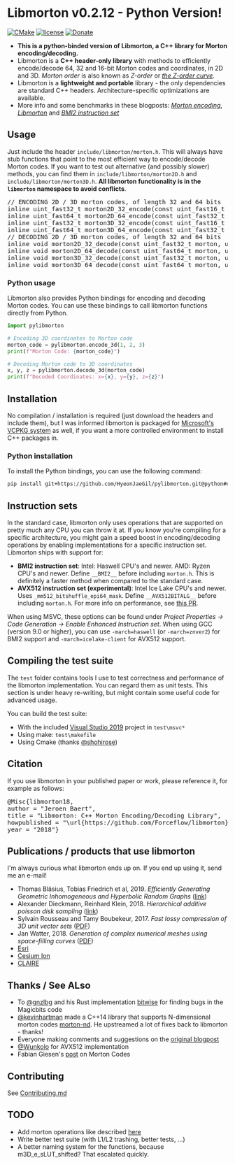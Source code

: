 # Libmorton v0.2.12 - Python Version!
[![CMake](https://github.com/Forceflow/libmorton/actions/workflows/cmake.yml/badge.svg)](https://github.com/Forceflow/libmorton/actions/workflows/cmake.yml) [![license](https://img.shields.io/github/license/mashape/apistatus.svg)](https://opensource.org/licenses/MIT) [![Donate](https://img.shields.io/badge/Donate-PayPal-green.svg)](https://www.paypal.me/forceflow)

 * **This is a python-binded version of Libmorton, a C++ library for Morton encoding/decoding.**
 * Libmorton is a **C++ header-only library** with methods to efficiently encode/decode 64, 32 and 16-bit Morton codes and coordinates, in 2D and 3D. *Morton order* is also known as *Z-order* or *[the Z-order curve](https://en.wikipedia.org/wiki/Z-order_curve)*.
 * Libmorton is a **lightweight and portable** library - the only dependencies are standard C++ headers. Architecture-specific optimizations are available.
 * More info and some benchmarks in these blogposts: [*Morton encoding*](http://www.forceflow.be/2013/10/07/morton-encodingdecoding-through-bit-interleaving-implementations/), [*Libmorton*](http://www.forceflow.be/2016/01/18/libmorton-a-library-for-morton-order-encoding-decoding/) and [*BMI2 instruction set*](http://www.forceflow.be/2016/11/25/using-the-bmi2-instruction-set-to-encode-decode-morton-codes/)

## Usage
Just include the header `include/libmorton/morton.h`. This will always have stub functions that point to the most efficient way to encode/decode Morton codes. If you want to test out alternative (and possibly slower) methods, you can find them in `include/libmorton/morton2D.h` and `include/libmorton/morton3D.h`. **All libmorton functionality is in the `libmorton` namespace to avoid conflicts**.

<pre>
// ENCODING 2D / 3D morton codes, of length 32 and 64 bits
inline uint_fast32_t morton2D_32_encode(const uint_fast16_t x, const uint_fast16_t y);
inline uint_fast64_t morton2D_64_encode(const uint_fast32_t x, const uint_fast32_t y);
inline uint_fast32_t morton3D_32_encode(const uint_fast16_t x, const uint_fast16_t y, const uint_fast16_t z);
inline uint_fast64_t morton3D_64_encode(const uint_fast32_t x, const uint_fast32_t y, const uint_fast32_t z);
// DECODING 2D / 3D morton codes, of length 32 and 64 bits
inline void morton2D_32_decode(const uint_fast32_t morton, uint_fast16_t& x, uint_fast16_t& y);
inline void morton2D_64_decode(const uint_fast64_t morton, uint_fast32_t& x, uint_fast32_t& y);
inline void morton3D_32_decode(const uint_fast32_t morton, uint_fast16_t& x, uint_fast16_t& y, uint_fast16_t& z);
inline void morton3D_64_decode(const uint_fast64_t morton, uint_fast32_t& x, uint_fast32_t& y, uint_fast32_t& z);
</pre>

### Python usage

Libmorton also provides Python bindings for encoding and decoding Morton codes. You can use these bindings to call libmorton functions directly from Python.

```python
import pylibmorton

# Encoding 3D coordinates to Morton code
morton_code = pylibmorton.encode_3d(1, 2, 3)
print(f"Morton Code: {morton_code}")

# Decoding Morton code to 3D coordinates
x, y, z = pylibmorton.decode_3d(morton_code)
print(f"Decoded Coordinates: x={x}, y={y}, z={z}")
```

## Installation
No compilation / installation is required (just download the headers and include them), but I was informed libmorton is packaged for [Microsoft's VCPKG system](https://github.com/Microsoft/vcpkg) as well, if you want a more controlled environment to install C++ packages in.

### Python installation
To install the Python bindings, you can use the following command:
```bash
pip install git+https://github.com/HyeonJaeGil/pylibmorton.git@python#egg=pylibmorton
```

## Instruction sets
In the standard case, libmorton only uses operations that are supported on pretty much any CPU you can throw it at. If you know you're compiling for a specific architecture, you might gain a speed boost in encoding/decoding operations by enabling implementations for a specific instruction set. Libmorton ships with support for:
 * **BMI2 instruction set**: Intel: Haswell CPU's and newer. AMD: Ryzen CPU's and newer. Define `__BMI2__` before including `morton.h`. This is definitely a faster method when compared to the standard case.
 * **AVX512 instruction set (experimental)**: Intel Ice Lake CPU's and newer. Uses `_mm512_bitshuffle_epi64_mask`. Define `__AVX512BITALG__` before including `morton.h`. For more info on performance, see [this PR](https://github.com/Forceflow/libmorton/pull/40).
 
When using MSVC, these options can be found under _Project Properties -> Code Generation -> Enable Enhanced Instruction set_.
When using GCC (version 9.0 or higher), you can use `-march=haswell` (or `-march=znver2`) for BMI2 support and `-march=icelake-client` for AVX512 support.

## Compiling the test suite
The `test` folder contains tools I use to test correctness and performance of the libmorton implementation. You can regard them as unit tests. This section is under heavy re-writing, but might contain some useful code for advanced usage. 

You can build the test suite:
 * With the included [Visual Studio 2019](https://visualstudio.microsoft.com/) project in `test\msvc*`
 * Using make: `test\makefile`
 * Using Cmake (thanks [@shohirose](https://github.com/shohirose))

## Citation
If you use libmorton in your published paper or work, please reference it, for example as follows:
<pre>
@Misc{libmorton18,
author = "Jeroen Baert",
title = "Libmorton: C++ Morton Encoding/Decoding Library",
howpublished = "\url{https://github.com/Forceflow/libmorton}",
year = "2018"}
</pre>
 
 ## Publications / products that use libmorton
 I'm always curious what libmorton ends up on. If you end up using it, send me an e-mail!
  * Thomas Bläsius, Tobias Friedrich et al, 2019. _Efficiently Generating Geometric Inhomogeneous and Hyperbolic Random Graphs_ ([link](https://arxiv.org/abs/1905.06706))
  * Alexander Dieckmann, Reinhard Klein, 2018. _Hierarchical additive poisson disk sampling_ ([link](https://dl.acm.org/citation.cfm?id=3307667))
  * Sylvain Rousseau and Tamy Boubekeur, 2017. _Fast lossy compression of 3D unit vector sets_ ([PDF](https://perso.telecom-paristech.fr/boubek/papers/UVC/UVC.pdf))
  * Jan Watter, 2018. _Generation of complex numerical meshes using space-filling curves_ ([PDF](http://www.cie.bgu.tum.de/publications/bachelorthesis/2018_Watter.pdf))
  * [Esri](https://www.esri.com/en-us/home)
  * [Cesium Ion](https://cesium.com/ion/opensource)
  * [CLAIRE](https://github.com/andreasmang/claire#clairedoc)
  
  ## Thanks / See ALso
 * To [@gnzlbg](https://github.com/gnzlbg) and his Rust implementation [bitwise](https://github.com/gnzlbg) for finding bugs in the Magicbits code 
 * [@kevinhartman](https://github.com/kevinhartman) made a C++14 library that supports N-dimensional morton codes [morton-nd](https://github.com/kevinhartman/morton-nd). He upstreamed a lot of fixes back to libmorton - thanks!
 * Everyone making comments and suggestions on the [original blogpost](http://www.forceflow.be/2013/10/07/morton-encodingdecoding-through-bit-interleaving-implementations/)
 * [@Wunkolo](https://github.com/Wunkolo) for AVX512 implementation
 * Fabian Giesen's [post](https://fgiesen.wordpress.com/2009/12/13/decoding-morton-codes/) on Morton Codes
 
 ## Contributing
 
 See [Contributing.md](https://github.com/Forceflow/libmorton/blob/master/CONTRIBUTING.md)

## TODO
 * Add morton operations like described [here](https://en.wikipedia.org/wiki/Z-order_curve#Coordinate_values)
 * Write better test suite (with L1/L2 trashing, better tests, ...)
 * A better naming system for the functions, because m3D_e_sLUT_shifted? That escalated quickly.
